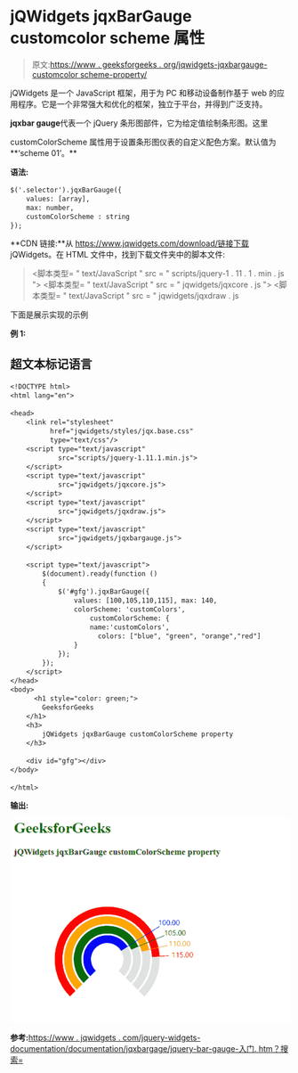 # jQWidgets jqxBarGauge customcolor scheme 属性

> 原文:[https://www . geeksforgeeks . org/jqwidgets-jqxbargauge-customcolor scheme-property/](https://www.geeksforgeeks.org/jqwidgets-jqxbargauge-customcolorscheme-property/)

jQWidgets 是一个 JavaScript 框架，用于为 PC 和移动设备制作基于 web 的应用程序。它是一个非常强大和优化的框架，独立于平台，并得到广泛支持。

**jqxbar gauge**代表一个 jQuery 条形图部件，它为给定值绘制条形图。这里

customColorScheme 属性用于设置条形图仪表的自定义配色方案。默认值为**‘scheme 01’。**

**语法:**

```
$('.selector').jqxBarGauge({
    values: [array], 
    max: number,
    customColorScheme : string
});
```

**CDN 链接:**从 https://www.jqwidgets.com/download/链接下载 jQWidgets。在 HTML 文件中，找到下载文件夹中的脚本文件:

> <link rel="”stylesheet”" href="”jqwidgets/styles/jqx.base.css”" type="”text/css”">
> <脚本类型= " text/JavaScript " src = " scripts/jquery-1 . 11 . 1 . min . js "></脚本类型>
> <脚本类型= " text/JavaScript " src = " jqwidgets/jqxcore . js "></脚本类型>
> <脚本类型= " text/JavaScript " src = " jqwidgets/jqxdraw . js

下面是展示实现的示例

**例 1:**

## 超文本标记语言

```
<!DOCTYPE html>
<html lang="en">

<head>
    <link rel="stylesheet" 
          href="jqwidgets/styles/jqx.base.css" 
          type="text/css"/>
    <script type="text/javascript" 
            src="scripts/jquery-1.11.1.min.js">
    </script>
    <script type="text/javascript"
            src="jqwidgets/jqxcore.js">
    </script>
    <script type="text/javascript" 
            src="jqwidgets/jqxdraw.js">
    </script>
    <script type="text/javascript"
            src="jqwidgets/jqxbargauge.js">
    </script>

    <script type="text/javascript">
        $(document).ready(function ()
        {
            $('#gfg').jqxBarGauge({
                values: [100,105,110,115], max: 140, 
                colorScheme: 'customColors',
                    customColorScheme: {
                    name:'customColors',
                      colors: ["blue", "green", "orange","red"]
                }
            });
        });
    </script>
</head>
<body>
      <h1 style="color: green;"> 
        GeeksforGeeks 
    </h1>
    <h3> 
        jQWidgets jqxBarGauge customColorScheme property
    </h3>

    <div id="gfg"></div>
</body>

</html>
```

**输出:**

![](img/ca7f6074f739f4709d288c224eb0afe6.png)

**参考:**[https://www . jqwidgets . com/jquery-widgets-documentation/documentation/jqxbargage/jquery-bar-gauge-入门. htm？搜索=](https://www.jqwidgets.com/jquery-widgets-documentation/documentation/jqxbargauge/jquery-bar-gauge-getting-started.htm?search=)